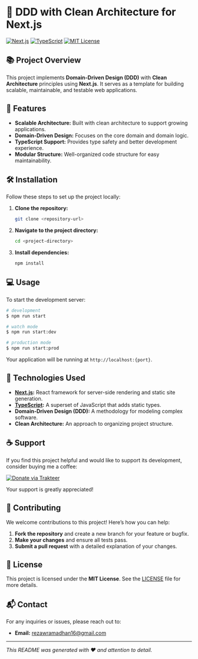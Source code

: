 
# 🌟 DDD with Clean Architecture for Next.js

[![Next.js](https://img.shields.io/badge/Next.js-12.0.0-blue)](https://nextjs.org/)
[![TypeScript](https://img.shields.io/badge/TypeScript-4.5.2-blue)](https://www.typescriptlang.org/)
[![MIT License](https://img.shields.io/badge/License-MIT-green)](#license)

## 📚 Project Overview

This project implements **Domain-Driven Design (DDD)** with **Clean Architecture** principles using **Next.js**. It serves as a template for building scalable, maintainable, and testable web applications.

## 🚀 Features

- **Scalable Architecture:** Built with clean architecture to support growing applications.
- **Domain-Driven Design:** Focuses on the core domain and domain logic.
- **TypeScript Support:** Provides type safety and better development experience.
- **Modular Structure:** Well-organized code structure for easy maintainability.

## 🛠️ Installation

Follow these steps to set up the project locally:

1. **Clone the repository:**

   ```bash
   git clone <repository-url>
   ```

2. **Navigate to the project directory:**

   ```bash
   cd <project-directory>
   ```

3. **Install dependencies:**

   ```bash
   npm install
   ```

## 💻 Usage

To start the development server:

```bash
# development
$ npm run start

# watch mode
$ npm run start:dev

# production mode
$ npm run start:prod
```

Your application will be running at `http://localhost:{port}`.

## 🧰 Technologies Used

- **[Next.js](https://nextjs.org/):** React framework for server-side rendering and static site generation.
- **[TypeScript](https://www.typescriptlang.org/):** A superset of JavaScript that adds static types.
- **Domain-Driven Design (DDD):** A methodology for modeling complex software.
- **Clean Architecture:** An approach to organizing project structure.

## ☕ Support

If you find this project helpful and would like to support its development, consider buying me a coffee:

[![Donate via Trakteer](https://img.shields.io/badge/Donate-via%20Trakteer-red)](https://trakteer.id/rezawr/link)

Your support is greatly appreciated!

## 🤝 Contributing

We welcome contributions to this project! Here’s how you can help:

1. **Fork the repository** and create a new branch for your feature or bugfix.
2. **Make your changes** and ensure all tests pass.
3. **Submit a pull request** with a detailed explanation of your changes.

## 📝 License

This project is licensed under the **MIT License**. See the [LICENSE](LICENSE) file for more details.

## 📬 Contact

For any inquiries or issues, please reach out to:

- **Email:** [rezawramadhan16@gmail.com](mailto:rezawramadhan16@gmail.com)

---

*This README was generated with ❤️ and attention to detail.*
